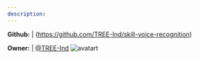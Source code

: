 ```yaml
---
description: 
---
```



**Github:** | (https://github.com/TREE-Ind/skill-voice-recognition)

**Owner:** | [@TREE-Ind](https://github.com/TREE-Ind) ![avatart](https://avatars0.githubusercontent.com/u/30479526?v=4)

